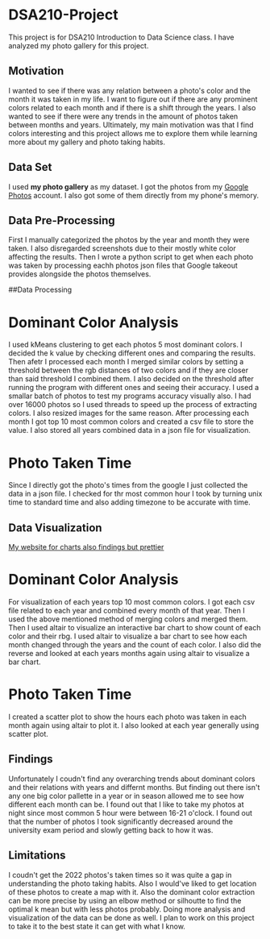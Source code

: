 # DSA210-Project
This project is for DSA210 Introduction to Data Science class. I have analyzed my photo gallery for this project.

## Motivation
I wanted to see if there was any relation between a photo's color and the month it was taken in my life. I want to figure out if there are any prominent colors related to each month and if there is a shift through the years. I also wanted to see if there were any trends in the amount of photos taken between months and years. Ultimately, my main motivation was that I find colors interesting and this project allows me to explore them while learning more about my gallery and photo taking habits. 

## Data Set
I used **my photo gallery** as my dataset. I got the photos from my [Google Photos](https://photos.google.com/) account. I also got some of them directly from my phone's memory.

## Data Pre-Processing
First I manually categorized the photos by the year and month they were taken. I also disregarded screenshots due to their mostly white color affecting the results. Then I wrote a python script to get when each photo was taken by processing eachh photos json files that Google takeout provides alongside the photos themselves.

##Data Processing
# Dominant Color Analysis
I used kMeans clustering to get each photos 5 most dominant colors. I decided the k value by checking different ones and comparing the results. Then afetr I processed each month I merged similar colors by setting a threshold between the rgb distances of two colors and if they are closer than said threshold I combined them. I also decided on the threshold after running the program with different ones and seeing their accuracy. I used a smallar batch of photos to test my programs accuracy visually also. I had over 16000 photos so I used threads to speed up the process of extracting colors. I also resized images for the same reason. After processing each month I got top 10 most common colors and created a csv file to store the value. I also stored all years combined data in a json file for visualization.

# Photo Taken Time
Since I directly got the photo's times from the google I just collected the data in a json file. I checked for thr most common hour I took by turning unix time to standard time and also adding timezone to be accurate with time.

## Data Visualization
[My website for charts also findings but prettier](https://zeynep-0.github.io/DSA210-Project/index.html#)
# Dominant Color Analysis
For visualization of each years top 10 most common colors. I got each csv file related to each year and combined every month of that year. Then I used the above mentioned method of merging colors and merged them. Then I used altair to visualize an interactive bar chart to show count of each color and their rbg. I used altair to visualize a bar chart to see how each month changed through the years and the count of each color. I also did the reverse and looked at each years months again using altair to visualize a bar chart.

# Photo Taken Time
I created a scatter plot to show the hours each photo was taken in each month again using altair to plot it. I also looked at each year generally using scatter plot.

## Findings
Unfortunately I coudn't find any overarching trends about dominant colors and their relations with years and differnt months. But finding out there isn't any one big color pallette in a year or in season allowed me to see how different each month can be.
I found out that I like to take my photos at night since most common 5 hour were between 16-21 o'clock. I found out that the number of photos I took significantly decreased around the university exam period and slowly getting back to how it was.
## Limitations
I coudn't get the 2022 photos's taken times so it was quite a gap in understanding the photo taking habits. Also I would've liked to get location of these photos to create a map with it. Also the dominant color extraction can be more precise by using an elbow method or silhoutte to find the optimal k mean but with less photos probably. Doing more analysis and visualization of the data can be done as well. I plan to work on this project to take it to the best state it can get with what I know.
